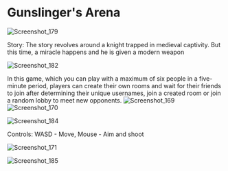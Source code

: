 # Gunslinger's Arena
![Screenshot_179](https://github.com/atakandll/Gunslingers-Arena/assets/130579265/1d11c548-77b6-4eb6-8aa6-12c44f307a7b)

 
Story:
The story revolves around a knight trapped in medieval captivity. But this time, a miracle happens and he is given a modern weapon

![Screenshot_182](https://github.com/atakandll/Gunslingers-Arena/assets/130579265/410244cf-bcb5-434a-9ba2-2091b3252515)

In this game, which you can play with a maximum of six people in a five-minute period, players can create their own rooms and wait for their friends to join after determining their unique usernames, join a created room or join a random lobby to meet new opponents.
![Screenshot_169](https://github.com/atakandll/Gunslingers-Arena/assets/130579265/cf9da6d3-6400-4866-8917-48193578e388)
![Screenshot_170](https://github.com/atakandll/Gunslingers-Arena/assets/130579265/48847a23-0ce1-47ea-b2c0-9d077a2444bc)



![Screenshot_184](https://github.com/atakandll/Gunslingers-Arena/assets/130579265/ba5132d6-19e1-4954-90b8-4188087db492)

Controls:
WASD - Move, 
 Mouse - Aim and shoot
 
 ![Screenshot_171](https://github.com/atakandll/Gunslingers-Arena/assets/130579265/baecd7bd-7a12-453e-bb9f-24b1b8a75602)


![Screenshot_185](https://github.com/atakandll/Gunslingers-Arena/assets/130579265/08391703-e178-48bd-aac3-f45e9747301a)



